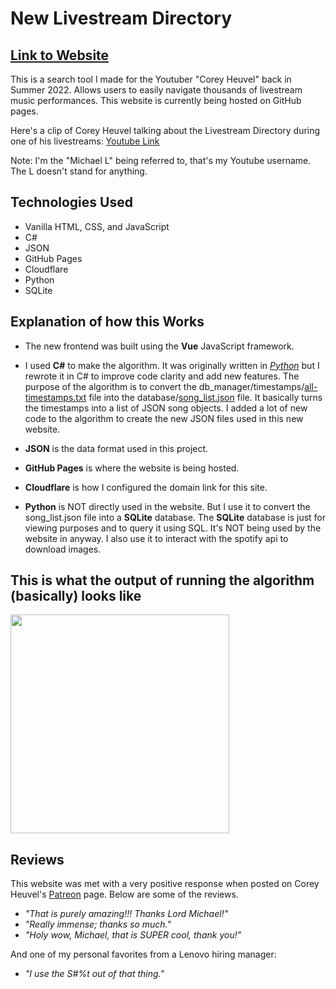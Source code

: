 # New Livestream Directory
## [Link to Website](https://www.livestreamdirectory.com)
This is a search tool I made for the Youtuber "Corey Heuvel" back in Summer 2022. Allows users to easily navigate thousands of livestream music performances. This website is currently being hosted on GitHub pages.

Here's a clip of Corey Heuvel talking about the Livestream Directory during one of his livestreams: [Youtube Link](https://www.youtube.com/live/bEBVkT9SWFY?feature=share&t=2937)

Note: I'm the "Michael L" being referred to, that's my Youtube username. The L doesn't stand for anything.

## Technologies Used
- Vanilla HTML, CSS, and JavaScript
- C# 
- JSON
- GitHub Pages
- Cloudflare
- Python
- SQLite

## Explanation of how this Works
- The new frontend was built using the **Vue** JavaScript framework.

- I used **C#** to make the algorithm. It was originally written in *[Python](https://github.com/MichaelT-178/Modern-Python-Files/blob/main/og_main_algorithm.py)* but I rewrote it in C# to improve code clarity and add new features. The purpose of the algorithm is to convert the db_manager/timestamps/[all-timestamps.txt](https://github.com/MichaelT-178/LivestreamDirectory/blob/main/db_manager/timestamps/all-timestamps.txt) file into the database/[song_list.json](https://github.com/MichaelT-178/LivestreamDirectory/blob/main/database/song_list.json) file. It basically turns the timestamps into a list of JSON song objects. I added a lot of new code to the algorithm to create the new JSON files used in this new website.

- **JSON** is the data format used in this project.

- **GitHub Pages** is where the website is being hosted.

- **Cloudflare** is how I configured the domain link for this site.

- **Python** is NOT directly used in the website. But I use it to convert the song_list.json file into a **SQLite** database. The **SQLite** database is just for viewing purposes and to query it using SQL. It's NOT being used by the website in anyway. I also use it to interact with the spotify api to download images.

## This is what the output of running the algorithm (basically) looks like
<img src="pics/run-algorithm.jpg" width="350" height="350">

## Reviews
This website was met with a very positive response when posted on Corey Heuvel's [Patreon](https://www.patreon.com/posts/livestream-70578990?utm_medium=clipboard_copy&utm_source=copyLink&utm_campaign=postshare_fan&utm_content=web_share) page. Below are some of the reviews.

- *"That is purely amazing!!! Thanks Lord Michael!"*
- *"Really immense; thanks so much."*
- *"Holy wow, Michael, that is SUPER cool, thank you!"*

And one of my personal favorites from a Lenovo hiring manager:

- *"I use the S#%t out of that thing."*